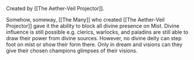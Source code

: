 Created by [[The Aether-Veil Projector]].

Somehow, someway, [[The Many]] who created [[The Aether-Veil Projector]] gave it the ability to block all divine presence on Mist. Divine influence is still possible e.g. clerics, warlocks, and paladins are still able to draw their power from divine sources. However, no divine deity can step foot on mist or show their form there. Only in dream and visions can they give their chosen champions glimpses of their visions. 